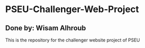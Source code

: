 # PSEU-Challenger-Web-Project

## Done by: Wisam Alhroub
This is the repository for the challenger website project of PSEU 
